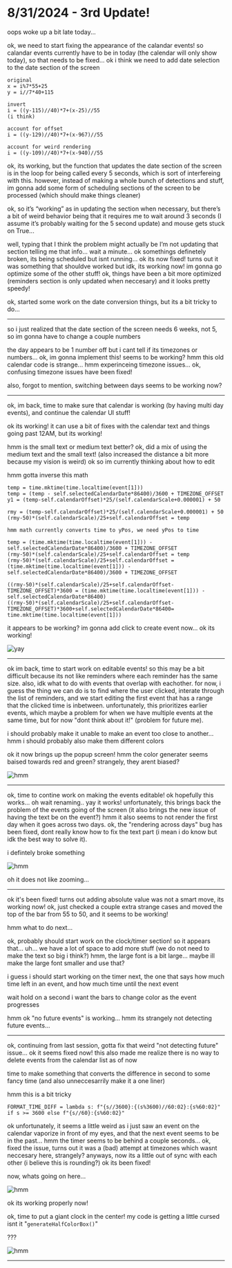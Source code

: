 # 8/31/2024 - 3rd Update!

oops woke up a bit late today...

ok, we need to start fixing the appearance of the calandar events! so calandar events currently have to be in today (the calendar will only show today), so that needs to be fixed... ok i think we need to add date selection to the date section of the screen


```
original
x = i%7*55+25
y = i//7*40+115

invert
i = ((y-115)//40)*7+(x-25)//55
(i think)

account for offset
i = ((y-129)//40)*7+(x-967)//55

account for weird rendering
i = ((y-109)//40)*7+(x-940)//55
```

ok, its working, but the function that updates the date section of the screen is in the loop for being called every 5 seconds, which is sort of interfereing with this. however, instead of making a whole bunch of detections and stuff, im gonna add some form of scheduling sections of the screen to be processed (which should make things cleaner)

ok, so it’s “working” as in updating the section when necessary, but there’s a bit of weird behavior being that it requires me to wait around 3 seconds (I assume it’s probably waiting for the 5 second update) and mouse gets stuck on True...

well, typing that I think the problem might actually be I’m not updating that section telling me that info... wait a minute... ok somethings definetely broken, its being scheduled but isnt running... ok its now fixed! turns out it was something that shouldve worked but idk, its working now! im gonna go optimize some of the other stuff! ok, things have been a bit more optimized (reminders section is only updated when neccesary) and it looks pretty speedy!

ok, started some work on the date conversion things, but its a bit tricky to do...

---

so i just realized that the date section of the screen needs 6 weeks, not 5, so im gonna have to change a couple numbers

the day appears to be 1 number off but i cant tell if its timezones or numbers... ok, im gonna implement this! seems to be working? hmm this old calendar code is strange... hmm experinceing timezone issues... ok, confusing timezone issues have been fixed!

also, forgot to mention, switching between days seems to be working now?

---

ok, im back, time to make sure that calendar is working (by having multi day events), and continue the calendar UI stuff!

ok its working! it can use a bit of fixes with the calendar text and things going past 12AM, but its working!

hmm is the small text or medium text better? ok, did a mix of using the medium text and the small text! (also increased the distance a bit more because my vision is weird) ok so im currently thinking about how to edit

hmm gotta inverse this math

```
temp = time.mktime(time.localtime(event[1]))
temp = (temp - self.selectedCalendarDate*86400)/3600 + TIMEZONE_OFFSET
y1 = (temp-self.calendarOffset)*25/(self.calendarScale+0.000001) + 50

rmy = (temp-self.calendarOffset)*25/(self.calendarScale+0.000001) + 50
(rmy-50)*(self.calendarScale)/25+self.calendarOffset = temp

hmm math currently converts time to yPos, we need yPos to time

temp = (time.mktime(time.localtime(event[1])) - self.selectedCalendarDate*86400)/3600 + TIMEZONE_OFFSET
(rmy-50)*(self.calendarScale)/25+self.calendarOffset = temp
(rmy-50)*(self.calendarScale)/25+self.calendarOffset = (time.mktime(time.localtime(event[1])) - self.selectedCalendarDate*86400)/3600 + TIMEZONE_OFFSET

((rmy-50)*(self.calendarScale)/25+self.calendarOffset-TIMEZONE_OFFSET)*3600 = (time.mktime(time.localtime(event[1])) - self.selectedCalendarDate*86400)
((rmy-50)*(self.calendarScale)/25+self.calendarOffset-TIMEZONE_OFFSET)*3600+self.selectedCalendarDate*86400= time.mktime(time.localtime(event[1]))

```

it appears to be working? im gonna add click to create event now... ok its working!

![yay](</updatelogs/images/082024/08312024 - 1.png>)

---

ok im back, time to start work on editable events! so this may be a bit difficult because its not like reminders where each reminder has the same size. also, idk what to do with events that overlap with eachother. for now, i guess the thing we can do is to find where the user clicked, interate through the list of reminders, and we start editing the first event that has a range that the clicked time is inbetween. unfortunately, this prioritizes earlier events, which maybe a problem for when we have multiple events at the same time, but for now "dont think about it!" (problem for future me).

i should probably make it unable to make an event too close to another... hmm i should probably also make them different colors

ok it now brings up the popup screen! hmm the color generater seems baised towards red and green? strangely, they arent biased?

![hmm](</updatelogs/images/082024/08312024 - 2.png>)

---

ok, time to contine work on making the events editable! ok hopefully this works... oh wait renaming.. yay it works! unfortunately, this brings back the problem of the events going of the screen (it also brings the new issue of having the text be on the event?) hmm it also seems to not render the first day when it goes across two days. ok, the "rendering across days" bug has been fixed, dont really know how to fix the text part (i mean i do know but idk the best way to solve it).

i defintely broke something

![hmm](</updatelogs/images/082024/08312024 - 3.png>)

oh it does not like zooming...

---

ok it's been fixed! turns out adding absolute value was not a smart move, its working now! ok, just checked a couple extra strange cases and moved the top of the bar from 55 to 50, and it seems to be working!

hmm what to do next...

ok, probably should start work on the clock/timer section! so it appears that... uh... we have a lot of space to add more stuff (we do not need to make the text so big i think?) hmm, the large font is a bit large... maybe ill make the large font smaller and use that? 

i guess i should start working on the timer next, the one that says how much time left in an event, and how much time until the next event

wait hold on a second i want the bars to change color as the event progresses

hmm ok "no future events" is working...  hmm its strangely not detecting future events...

---

ok, continuing from last session, gotta fix that weird "not detecting future" issue... ok it seems fixed now! this also made me realize there is no way to delete events from the calendar list as of now

time to make something that converts the difference in second to some fancy time (and also unneccesarrily make it a one liner)

hmm this is a bit tricky

`FORMAT_TIME_DIFF = lambda s: f"{s//3600}:{(s%3600)//60:02}:{s%60:02}" if s >= 3600 else f"{s//60}:{s%60:02}"`

ok unfortunately, it seems a little weird as i just saw an event on the calendar vaporize in front of my eyes, and that the next event seems to be in the past... hmm the timer seems to be behind a couple seconds... ok, fixed the issue, turns out it was a (bad) attempt at timezones which wasnt neccesary here, strangely? anyways, now its a little out of sync with each other (i believe this is rounding?) ok its been fixed!

now, whats going on here...

![hmm](</updatelogs/images/082024/08312024 - 4.png>)

ok its working properly now!

ok, time to put a giant clock in the center! my code is getting a little cursed isnt it "`generateHalfColorBox()`"

???

![hmm](</updatelogs/images/082024/08312024 - 5.png>)

---